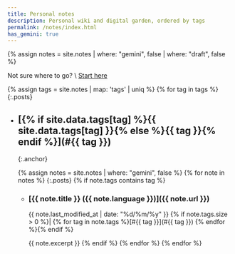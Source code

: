 ```yaml
---
title: Personal notes
description: Personal wiki and digital garden, ordered by tags
permalink: /notes/index.html
has_gemini: true
---
```

{% assign notes = site.notes | where: "gemini", false | where: "draft", false %}

Not sure where to go? \\
[Start here](_notes/start-here.md)

{% assign tags = site.notes | map: 'tags' | uniq %}
{% for tag in tags %}
{:.posts}
- ## [{% if site.data.tags[tag] %}{{ site.data.tags[tag] }}{% else %}{{ tag }}{% endif %}](#{{ tag }})
  {:.anchor}

  {% assign notes = site.notes | where: "gemini", false %}
  {% for note in notes %}
  {:.posts}
  {% if note.tags contains tag %}
  - ### [{{ note.title }} ({{ note.language }})]({{ note.url }})

    {{ note.last_modified_at | date: "%d/%m/%y" }}
    {% if note.tags.size > 0 %}| {% for tag in note.tags %}[#{{ tag }}](#{{ tag }}) {% endfor %}{% endif %}

    {{ note.excerpt }}
  {% endif %}
  {% endfor %}
{% endfor %}
